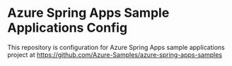 # Azure Spring Apps Sample Applications Config

This repository is configuration for Azure Spring Apps sample applications project at https://github.com/Azure-Samples/azure-spring-apps-samples